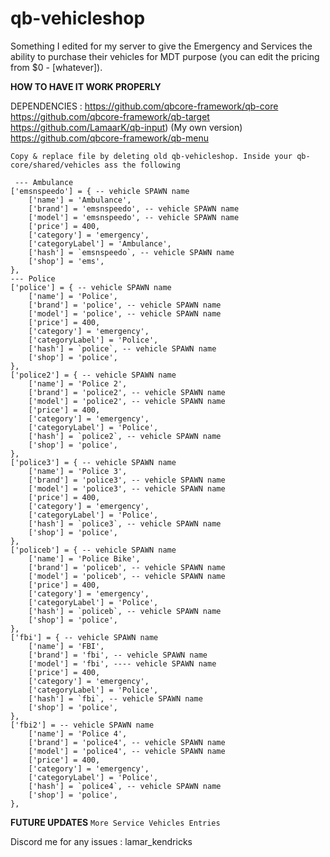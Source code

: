 # qb-vehicleshop

Something I edited for my server to give the Emergency and Services the ability
to purchase their vehicles for MDT purpose (you can edit the pricing from $0 - [whatever]).

**HOW TO HAVE IT WORK PROPERLY**


DEPENDENCIES : https://github.com/qbcore-framework/qb-core
https://github.com/qbcore-framework/qb-target
https://github.com/LamaarK/qb-input) (My own version)
https://github.com/qbcore-framework/qb-menu

```Copy & replace file by deleting old qb-vehicleshop. Inside your qb-core/shared/vehicles ass the following```

     --- Ambulance
    ['emsnspeedo'] = { -- vehicle SPAWN name
        ['name'] = 'Ambulance', 
        ['brand'] = 'emsnspeedo', -- vehicle SPAWN name
        ['model'] = 'emsnspeedo', -- vehicle SPAWN name
        ['price'] = 400,
        ['category'] = 'emergency',
        ['categoryLabel'] = 'Ambulance', 
        ['hash'] = `emsnspeedo`, -- vehicle SPAWN name
        ['shop'] = 'ems',
    },
    --- Police
    ['police'] = { -- vehicle SPAWN name
        ['name'] = 'Police', 
        ['brand'] = 'police', -- vehicle SPAWN name
        ['model'] = 'police', -- vehicle SPAWN name
        ['price'] = 400, 
        ['category'] = 'emergency',
        ['categoryLabel'] = 'Police', 
        ['hash'] = `police`, -- vehicle SPAWN name
        ['shop'] = 'police', 
    },
    ['police2'] = { -- vehicle SPAWN name
        ['name'] = 'Police 2', 
        ['brand'] = 'police2', -- vehicle SPAWN name
        ['model'] = 'police2', -- vehicle SPAWN name
        ['price'] = 400, 
        ['category'] = 'emergency', 
        ['categoryLabel'] = 'Police', 
        ['hash'] = `police2`, -- vehicle SPAWN name
        ['shop'] = 'police', 
    },
    ['police3'] = { -- vehicle SPAWN name
        ['name'] = 'Police 3', 
        ['brand'] = 'police3', -- vehicle SPAWN name
        ['model'] = 'police3', -- vehicle SPAWN name
        ['price'] = 400, 
        ['category'] = 'emergency', 
        ['categoryLabel'] = 'Police', 
        ['hash'] = `police3`, -- vehicle SPAWN name
        ['shop'] = 'police', 
    },
    ['policeb'] = { -- vehicle SPAWN name
        ['name'] = 'Police Bike', 
        ['brand'] = 'policeb', -- vehicle SPAWN name
        ['model'] = 'policeb', -- vehicle SPAWN name
        ['price'] = 400, 
        ['category'] = 'emergency', 
        ['categoryLabel'] = 'Police', 
        ['hash'] = `policeb`, -- vehicle SPAWN name
        ['shop'] = 'police', 
    },
    ['fbi'] = { -- vehicle SPAWN name
        ['name'] = 'FBI', 
        ['brand'] = 'fbi', -- vehicle SPAWN name
        ['model'] = 'fbi', ---- vehicle SPAWN name
        ['price'] = 400, 
        ['category'] = 'emergency', 
        ['categoryLabel'] = 'Police', 
        ['hash'] = `fbi`, -- vehicle SPAWN name
        ['shop'] = 'police', 
    },
    ['fbi2'] = -- vehicle SPAWN name
        ['name'] = 'Police 4', 
        ['brand'] = 'police4', -- vehicle SPAWN name
        ['model'] = 'police4', -- vehicle SPAWN name
        ['price'] = 400, 
        ['category'] = 'emergency', 
        ['categoryLabel'] = 'Police', 
        ['hash'] = `police4`, -- vehicle SPAWN name
        ['shop'] = 'police', 
    },



**FUTURE UPDATES**
``More Service Vehicles Entries``

Discord me for any issues : lamar_kendricks
